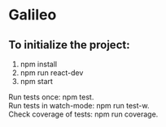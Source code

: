 # Galileo
## To initialize the project:
1. npm install
2. npm run react-dev
3. npm start

Run tests once: npm test.  
Run tests in watch-mode: npm run test-w.  
Check coverage of tests: npm run coverage.  
